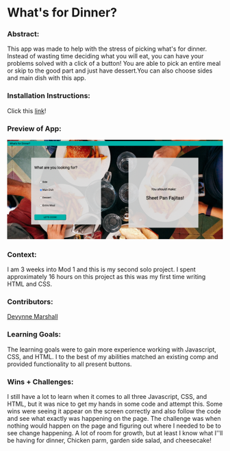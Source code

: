 # What's for Dinner? 

### Abstract:
This app was made to help with the stress of picking what's for dinner. Instead of wasting time deciding what you will eat, you can have your problems solved with a click of a button!
You are able to pick an entire meal or skip to the good part and just have dessert.You can also choose sides and main dish with this app.

### Installation Instructions:
 Click this [link](https://devynnem.github.io/whats-for-dinner/)!


### Preview of App:
![alt text](https://github.com/Devynnem/whats-for-dinner/blob/main/assets/whatsfordinner.png?raw=true) 

### Context:
I am 3 weeks into Mod 1 and this is my second solo project. I spent approximately 16 hours on this project as this was my first time writing HTML and CSS.

### Contributors:
[Devynne Marshall](https://github.com/devynnem)

### Learning Goals:
The learning goals were to gain more experience working with Javascript, CSS, and HTML. I to the best of my abilities matched an existing comp and provided functionality to all present buttons. 

### Wins + Challenges:
I still have a lot to learn when it comes to all three Javascript, CSS, and HTML, but it was nice to get my hands in some code and attempt this. Some wins were seeing it appear on the screen correctly and also follow the code and see what exactly was happening on the page. The challenge was when nothing would happen on the page and figuring out where I needed to be to see change happening. A lot of room for growth, but at least I know what I''ll be having for dinner, Chicken parm, garden side salad, and cheesecake!

